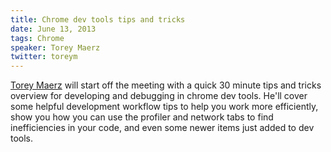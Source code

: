 ```yaml
---
title: Chrome dev tools tips and tricks
date: June 13, 2013
tags: Chrome
speaker: Torey Maerz
twitter: toreym
---
```




[Torey Maerz](https://twitter.com/toreym) will start off the meeting
with a quick 30 minute tips and tricks overview for developing and
debugging in chrome dev tools. He'll cover some helpful development
workflow tips to help you work more efficiently, show you how you
can use the profiler and network tabs to find inefficiencies in your
code, and even some newer items just added to dev tools.


